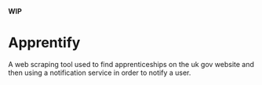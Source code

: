 
**WIP**

# Apprentify
A web scraping tool used to find apprenticeships on the uk gov website and then using a notification service in order to notify a user.
